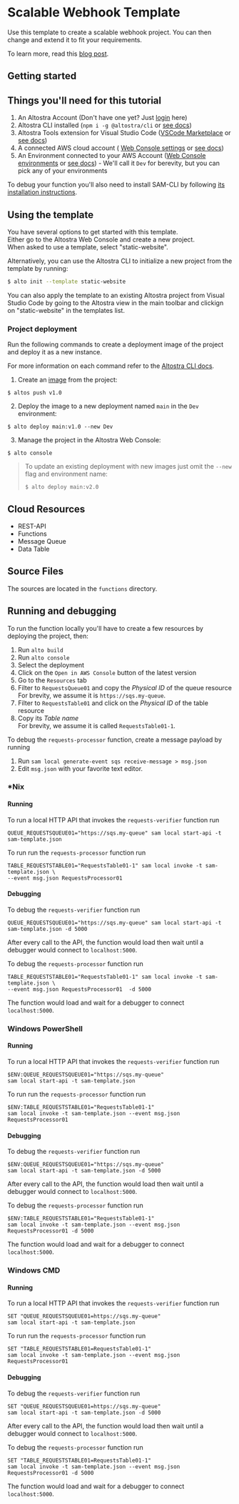 # Scalable Webhook Template

Use this template to create a scalable webhook project.
You can then change and extend it to fit your requirements.

To learn more, read this [blog post](https://www.altostra.com/blog/scalable-webhook).

## Getting started

## Things you'll need for this tutorial
1. An Altostra Account (Don't have one yet? Just [login](https://app.altostra.com) here)
1. Altostra CLI installed (`npm i -g @altostra/cli` or [see docs](../reference/CLI/altostra-cli.html#installation))
1. Altostra Tools extension for Visual Studio Code ([VSCode Marketplace](https://marketplace.visualstudio.com/items?itemName=Altostra.altostra) or [see docs](../getting-started/installation.html#install-the-visual-studio-code-extension))
1. A connected AWS cloud account ( [Web Console settings](https://app.altostra.com/settings)  or [see docs](../getting-started/connect-your-accounts.html#connect-your-cloud-service-accounts))
1. An Environment connected to your AWS Account ([Web Console environments](https://app.altostra.com/environments) or [see docs](../howto/envs/manage-environments.html)) - We'll call it `Dev` for berevity, but you can pick any of your environments

To debug your function you'll also need to install SAM-CLI by following
[its installation instructions](https://docs.aws.amazon.com/serverless-application-model/latest/developerguide/serverless-sam-cli-install.html).


## Using the template

You have several options to get started with this template.  
Either go to the Altostra Web Console and create a new project.  
When asked to use a template, select "static-website".

Alternatively, you can use the Altostra CLI to initialize a new project from the template by running:
```sh
$ alto init --template static-website
```

You can also apply the template to an existing Altostra project from Visual Studio Code by going
to the Altostra view in the main toolbar and clickign on "static-website" in the templates list.

### Project deployment

Run the following commands to create a deployment image of the project and deploy it as a new instance.

For more information on each command refer to the [Altostra CLI docs](https://docs.altostra.com/reference/CLI/altostra-cli.html).

1. Create an
[image](https://docs.altostra.com/howto/projects/deploy-project.html#create-a-project-image)
from the project:
```shell
$ altos push v1.0
```
2. Deploy the image to a new deployment named `main` in the `Dev` environment:
```shell
$ alto deploy main:v1.0 --new Dev
```
3. Manage the project in the Altostra Web Console:
```shell
$ alto console
```

> To update an existing deployment with new images just omit the `--new` flag and environment name:
> ```shell
> $ alto deploy main:v2.0
>```

## Cloud Resources
* REST-API
* Functions
* Message Queue
* Data Table

## Source Files
The sources are located in the `functions` directory.

## Running and debugging

To run the function locally you'll have to create a few resources by deploying the project, then:
1. Run `alto build`
1. Run `alto console`
1. Select the deployment
1. Click on the `Open in AWS Console` button of the latest version
1. Go to the `Resources` tab
1. Filter to `RequestsQueue01` and copy the *Physical ID* of the queue resource  
For brevity, we assume it is `https://sqs.my-queue`.
1. Filter to `RequestsTable01` and click on the *Physical ID* of the table resource
1. Copy its *Table name*  
For brevity, we assume it is called `RequestsTable01-1`.

To debug the `requests-processor` function, create a message payload by running
1. Run `sam local generate-event sqs receive-message > msg.json`
1. Edit `msg.json` with your favorite text editor.

### *Nix

#### Running

To run a local HTTP API that invokes the `requests-verifier` function run
```shell
QUEUE_REQUESTSQUEUE01="https://sqs.my-queue" sam local start-api -t sam-template.json
```

To run run the `requests-processor` function run
```shell
TABLE_REQUESTSTABLE01="RequestsTable01-1" sam local invoke -t sam-template.json \
--event msg.json RequestsProcessor01
```

#### Debugging
To debug the `requests-verifier` function run
```shell
QUEUE_REQUESTSQUEUE01="https://sqs.my-queue" sam local start-api -t sam-template.json -d 5000
```
After every call to the API, the function would load then wait until a debugger
would connect to `localhost:5000`.

To debug the `requests-processor` function run
```shell
TABLE_REQUESTSTABLE01="RequestsTable01-1" sam local invoke -t sam-template.json \
--event msg.json RequestsProcessor01  -d 5000
```

The function would load and wait for a debugger to connect `localhost:5000`.

### Windows PowerShell 

#### Running

To run a local HTTP API that invokes the `requests-verifier` function run
```shell
$ENV:QUEUE_REQUESTSQUEUE01="https://sqs.my-queue" 
sam local start-api -t sam-template.json
```

To run run the `requests-processor` function run
```shell
$ENV:TABLE_REQUESTSTABLE01="RequestsTable01-1" 
sam local invoke -t sam-template.json --event msg.json RequestsProcessor01
```

#### Debugging
To debug the `requests-verifier` function run
```shell
$ENV:QUEUE_REQUESTSQUEUE01="https://sqs.my-queue" 
sam local start-api -t sam-template.json -d 5000
```
After every call to the API, the function would load then wait until a debugger
would connect to `localhost:5000`.

To debug the `requests-processor` function run
```shell
$ENV:TABLE_REQUESTSTABLE01="RequestsTable01-1" 
sam local invoke -t sam-template.json --event msg.json RequestsProcessor01 -d 5000
```

The function would load and wait for a debugger to connect `localhost:5000`.

### Windows CMD

#### Running

To run a local HTTP API that invokes the `requests-verifier` function run
```shell
SET "QUEUE_REQUESTSQUEUE01=https://sqs.my-queue" 
sam local start-api -t sam-template.json
```

To run run the `requests-processor` function run
```shell
SET "TABLE_REQUESTSTABLE01=RequestsTable01-1" 
sam local invoke -t sam-template.json --event msg.json RequestsProcessor01
```

#### Debugging
To debug the `requests-verifier` function run
```shell
SET "QUEUE_REQUESTSQUEUE01=https://sqs.my-queue" 
sam local start-api -t sam-template.json -d 5000
```
After every call to the API, the function would load then wait until a debugger
would connect to `localhost:5000`.

To debug the `requests-processor` function run
```shell
SET "TABLE_REQUESTSTABLE01=RequestsTable01-1" 
sam local invoke -t sam-template.json --event msg.json RequestsProcessor01 -d 5000
```

The function would load and wait for a debugger to connect `localhost:5000`.
